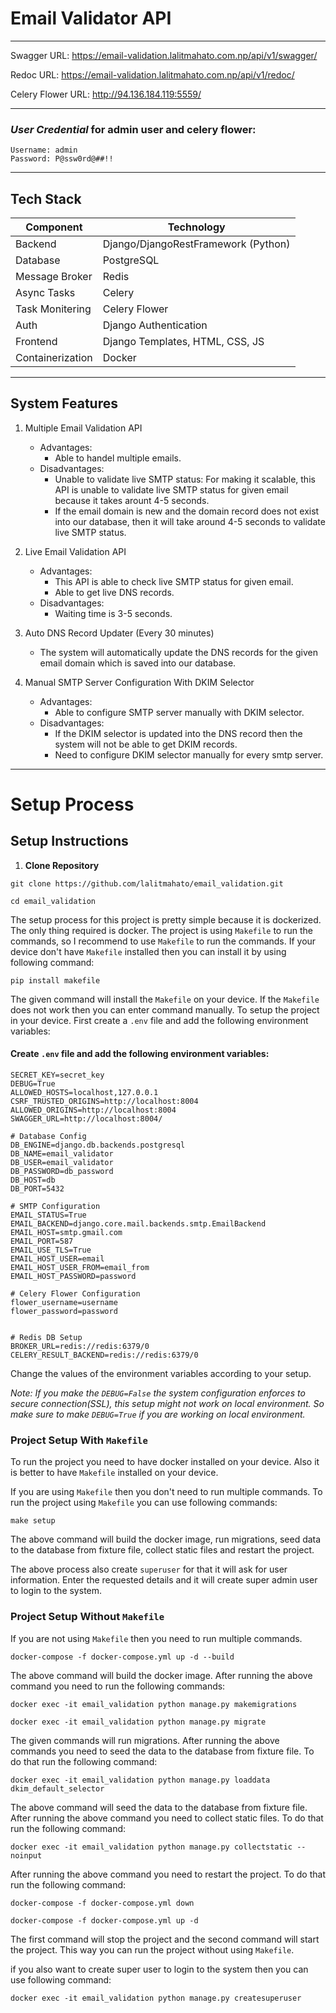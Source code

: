 # Email Validator API

---

Swagger URL: https://email-validation.lalitmahato.com.np/api/v1/swagger/

Redoc URL: https://email-validation.lalitmahato.com.np/api/v1/redoc/

Celery Flower URL: http://94.136.184.119:5559/

---

### *User Credential* for admin user and celery flower:
```
Username: admin
Password: P@ssw0rd@##!!
```

---
## Tech Stack

| Component        | Technology                          |
|------------------|-------------------------------------|
| Backend          | Django/DjangoRestFramework (Python) |
| Database         | PostgreSQL                          |
| Message Broker   | Redis                               |
| Async Tasks      | Celery                              |
| Task Monitering  | Celery Flower                       |
| Auth             | Django Authentication               |
| Frontend         | Django Templates, HTML, CSS, JS     |
| Containerization | Docker                              |


---

## System Features
1. Multiple Email Validation API   
   - Advantages:
     - Able to handel multiple emails.
   - Disadvantages:
     - Unable to validate live SMTP status: For making it scalable, this API is unable to validate live SMTP status for given email because it takes arount 4-5 seconds.
     - If the email domain is new and the domain record does not exist into our database, then it will take around 4-5 seconds to validate live SMTP status.

2. Live Email Validation API
   - Advantages:
     - This API is able to check live SMTP status for given email.
     - Able to get live DNS records.
   - Disadvantages:
     - Waiting time is 3-5 seconds.

3. Auto DNS Record Updater (Every 30 minutes)
   - The system will automatically update the DNS records for the given email domain which is saved into our database.

4. Manual SMTP Server Configuration With DKIM Selector  
   - Advantages:
     - Able to configure SMTP server manually with DKIM selector.
   - Disadvantages:
     - If the DKIM selector is updated into the DNS record then the system will not be able to get DKIM records.
     - Need to configure DKIM selector manually for every smtp server.

---

# Setup Process
## Setup Instructions

1. **Clone Repository**
```
git clone https://github.com/lalitmahato/email_validation.git
```
```
cd email_validation
```

The setup process for this project is pretty simple because it is dockerized. The only thing required is docker.
The project is using `Makefile` to run the commands, so I recommend to use `Makefile` to run the commands. If your
device don't have `Makefile` installed then you can install it by using following command:
```
pip install makefile
```
The given command will install the `Makefile` on your device. If the `Makefile` does not work then you can enter command 
manually. To setup the project in your device. First create a `.env` file and add the following environment variables:

#### Create `.env` file and add the following environment variables:
```dotenv
SECRET_KEY=secret_key
DEBUG=True
ALLOWED_HOSTS=localhost,127.0.0.1
CSRF_TRUSTED_ORIGINS=http://localhost:8004
ALLOWED_ORIGINS=http://localhost:8004
SWAGGER_URL=http://localhost:8004/

# Database Config
DB_ENGINE=django.db.backends.postgresql
DB_NAME=email_validator
DB_USER=email_validator
DB_PASSWORD=db_password
DB_HOST=db
DB_PORT=5432

# SMTP Configuration
EMAIL_STATUS=True
EMAIL_BACKEND=django.core.mail.backends.smtp.EmailBackend
EMAIL_HOST=smtp.gmail.com
EMAIL_PORT=587
EMAIL_USE_TLS=True
EMAIL_HOST_USER=email
EMAIL_HOST_USER_FROM=email_from
EMAIL_HOST_PASSWORD=password

# Celery Flower Configuration
flower_username=username
flower_password=password


# Redis DB Setup
BROKER_URL=redis://redis:6379/0
CELERY_RESULT_BACKEND=redis://redis:6379/0
```
Change the values of the environment variables according to your setup.

*Note: If you make the `DEBUG=False` the system configuration enforces to secure connection(SSL), this setup might not work on local environment.
So make sure to make `DEBUG=True` if you are working on local environment.*

### Project Setup With `Makefile`
To run the project you need to have docker installed on your device. Also it is better to have `Makefile` installed on your device.

If you are using `Makefile` then you don't need to run multiple commands. To run the project using `Makefile` you can use following commands:
```
make setup
```
The above command will build the docker image, run migrations, seed data to the database from fixture file, collect static files and restart the project.

The above process also create `superuser` for that it will ask for user information. Enter the requested details and 
it will create super admin user to login to the system.

### Project Setup Without `Makefile`
If you are not using `Makefile` then you need to run multiple commands.
```
docker-compose -f docker-compose.yml up -d --build
```
The above command will build the docker image. After running the above command you need to run the following commands:
```
docker exec -it email_validation python manage.py makemigrations
```
```
docker exec -it email_validation python manage.py migrate
```
The given commands will run migrations. After running the above commands you need to seed the data to the database from fixture file. To do that run the following command:
```
docker exec -it email_validation python manage.py loaddata dkim_default_selector
```
The above command will seed the data to the database from fixture file. After running the above command you need to collect static files. To do that run the following command:
```
docker exec -it email_validation python manage.py collectstatic --noinput
```
After running the above command you need to restart the project. To do that run the following command:
```
docker-compose -f docker-compose.yml down
```
```
docker-compose -f docker-compose.yml up -d
```
The first command will stop the project and the second command will start the project. This way you can run the project without using `Makefile`.

if you also want to create super user to login to the system then you can use following command:
```
docker exec -it email_validation python manage.py createsuperuser
```